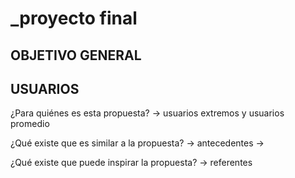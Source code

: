 # _proyecto final

OBJETIVO GENERAL
--------

USUARIOS
--------


¿Para quiénes es esta propuesta? → usuarios extremos y usuarios promedio


¿Qué existe que es similar a la propuesta? → antecedentes →


¿Qué existe que puede inspirar la propuesta? → referentes 

